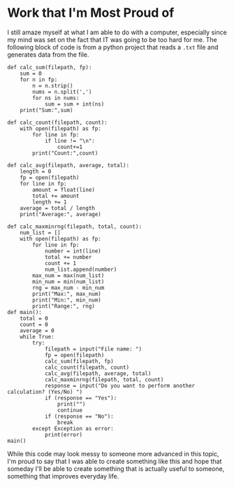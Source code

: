 # Work that I'm Most Proud of

I still amaze myself at what I am able to do with a computer, especially since my mind was set on the fact that IT was going to be too hard for me. The following block of code is from a python project that reads a `.txt` file and generates data from the file.
```
def calc_sum(filepath, fp):
    sum = 0
    for n in fp:
        n = n.strip()
        nums = n.split(',')
        for ns in nums:
            sum = sum + int(ns)
    print("Sum:",sum)

def calc_count(filepath, count):
    with open(filepath) as fp:
        for line in fp:
            if line != "\n":
                count+=1
        print("Count:",count)

def calc_avg(filepath, average, total):
    length = 0
    fp = open(filepath)
    for line in fp:
        amount = float(line)
        total += amount
        length += 1
    average = total / length
    print("Average:", average)

def calc_maxminrng(filepath, total, count):
    num_list = []
    with open(filepath) as fp:
        for line in fp:
            number = int(line)
            total += number
            count += 1
            num_list.append(number)
        max_num = max(num_list)
        min_num = min(num_list)
        rng = max_num - min_num
        print("Max:", max_num)
        print("Min:", min_num)
        print("Range:", rng)
def main():
    total = 0
    count = 0
    average = 0
    while True:
        try:
            filepath = input("File name: ")
            fp = open(filepath)
            calc_sum(filepath, fp)
            calc_count(filepath, count)
            calc_avg(filepath, average, total)
            calc_maxminrng(filepath, total, count)
            response = input("Do you want to perform another calculation? (Yes/No) ")
            if (response == "Yes"):
                print("")
                continue
            if (response == "No"):
                break
        except Exception as error:
            print(error)
main()
```
While this code may look messy to someone more advanced in this topic, I'm proud to say that I was able to create something like this and hope that someday I'll be able to create something that is actually useful to someone, something that improves everyday life.
